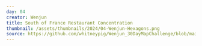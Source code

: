 ```yaml
---
day: 04
creator: Wenjun
title: South of France Restaurant Concentration
thumbnail: /assets/thumbnails/2024/04-Wenjun-Hexagons.png
source: https://github.com/whitneypig/Wenjun_30DayMapChallenge/blob/main/30days_Wenjun.Rmd
---
```

